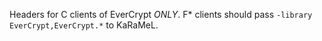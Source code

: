 Headers for C clients of EverCrypt *ONLY*. F\* clients should pass
`-library EverCrypt,EverCrypt.*` to KaRaMeL.
